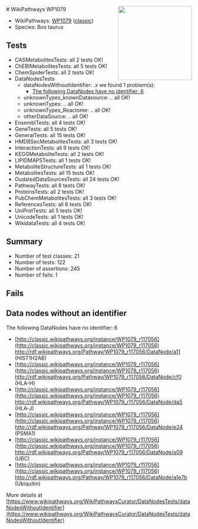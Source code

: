 <img style="float: right; width: 200px" src="https://upload.wikimedia.org/wikipedia/commons/thumb/8/83/Wplogo_with_text_500.png/640px-Wplogo_with_text_500.png" />
# WikiPathways WP1079

* WikiPathways: [WP1079](https://wikipathways.org/pathways/WP1079) ([classic](https://classic.wikipathways.org/instance/WP1079))
* Species: Bos taurus
## Tests
* CASMetabolitesTests: all 2 tests OK!
* ChEBIMetabolitesTests: all 5 tests OK!
* ChemSpiderTests: all 2 tests OK!
* DataNodesTests
    * dataNodesWithoutIdentifier: .x we found 1 problem(s):
        * [The following DataNodes have no identifier: 6](#d2d32fa5)
    * unknownTypes_knownDatasource: .. all OK!
    * unknownTypes: .. all OK!
    * unknownTypes_Reactome: .. all OK!
    * otherDataSource: .. all OK!
* EnsemblTests: all 4 tests OK!
* GeneTests: all 5 tests OK!
* GeneralTests: all 15 tests OK!
* HMDBSecMetabolitesTests: all 3 tests OK!
* InteractionTests: all 9 tests OK!
* KEGGMetaboliteTests: all 2 tests OK!
* LIPIDMAPSTests: all 1 tests OK!
* MetaboliteStructureTests: all 1 tests OK!
* MetabolitesTests: all 15 tests OK!
* OudatedDataSourcesTests: all 24 tests OK!
* PathwayTests: all 8 tests OK!
* ProteinsTests: all 2 tests OK!
* PubChemMetabolitesTests: all 3 tests OK!
* ReferencesTests: all 6 tests OK!
* UniProtTests: all 5 tests OK!
* UnicodeTests: all 1 tests OK!
* WikidataTests: all 4 tests OK!


## Summary

* Number of test classes: 21
* Number of tests: 122
* Number of assertions: 245
* Number of fails: 1

## Fails

<a name="d2d32fa5" />

## Data nodes without an identifier

The following DataNodes have no identifier: 6

* [http://classic.wikipathways.org/instance/WP1079_r117056](http://classic.wikipathways.org/instance/WP1079_r117056) http://rdf.wikipathways.org/Pathway/WP1079_r117056/DataNode/a11 (HIST1H2AB)
* [http://classic.wikipathways.org/instance/WP1079_r117056](http://classic.wikipathways.org/instance/WP1079_r117056) http://rdf.wikipathways.org/Pathway/WP1079_r117056/DataNode/cf0 (HLA-H)
* [http://classic.wikipathways.org/instance/WP1079_r117056](http://classic.wikipathways.org/instance/WP1079_r117056) http://rdf.wikipathways.org/Pathway/WP1079_r117056/DataNode/da5 (HLA-J)
* [http://classic.wikipathways.org/instance/WP1079_r117056](http://classic.wikipathways.org/instance/WP1079_r117056) http://rdf.wikipathways.org/Pathway/WP1079_r117056/DataNode/e24 (PSMA1)
* [http://classic.wikipathways.org/instance/WP1079_r117056](http://classic.wikipathways.org/instance/WP1079_r117056) http://rdf.wikipathways.org/Pathway/WP1079_r117056/DataNode/a09 (UBC)
* [http://classic.wikipathways.org/instance/WP1079_r117056](http://classic.wikipathways.org/instance/WP1079_r117056) http://rdf.wikipathways.org/Pathway/WP1079_r117056/DataNode/a1e7b (Ubiquitin)


More details at [https://www.wikipathways.org/WikiPathwaysCurator/DataNodesTests/dataNodesWithoutIdentifier](https://www.wikipathways.org/WikiPathwaysCurator/DataNodesTests/dataNodesWithoutIdentifier)

